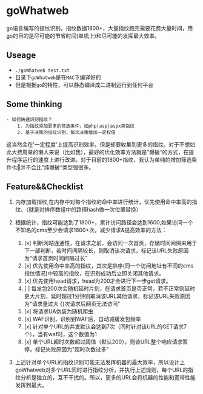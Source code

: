 # goWhatweb
go语言编写的指纹识别，指纹数据1800+，大量指纹跑完需要花费大量时间，用go的目的是尽可能的节省时间(单机上)和尽可能的发挥最大效率。
## Useage
- `./goWhatweb test.txt`
- 目录下`goWhatweb`是在`MAC`下编译好的
- 但是根据`go`的特性，可以静态编译成二进制运行到任何平台
## Some thinking
    - 如何快速识别指纹？
        1. 为指纹添加更多的筛选条件，如php|asp|aspx类指纹
        2. 基于决策的指纹识别，每次决策增加一定权值
这当然会在'一定程度'上提高识别效率，但是却要收集到更多的指纹。对于不想如此大费周章的懒人来说（比如我），最好的优化效率方法就是”爆破“的方式，在提升程序运行的速度上进行改进。对于目前的1800+指纹，我认为单纯的增加筛选条件也并不会比”纯爆破“类型强很多。

## Feature&&Checklist
1. 内存加载指纹,在内存中对每个指纹的命中率进行统计，优先使用命中率高的指纹。（就是对排序数组中的路径hash做一次位置替换）

2. 根据统计，指纹可能达到了1800+，累计访问路径会达到1600,如果访问一个不知名的cms至少会请求1600+次，减少请求&提高效率的方法：
    1. [x] 判断网站连通性，在请求之前，会访问一次首页，存储时间间隔来用于下一部判断，若时间间隔较长，则取消该次请求，标记该URL失败原因为“请求首页时间间隔过长”
    2. [x] 优先使用命中率高的指纹，其次是排序(同一个访问地址有不同的cms指纹情况)中较高的指纹，在识别成功后立即关闭其他请求。
    3. [x] 优先使用head请求，head为200才会进行下一步get请求。
    4. [ ] 每发包200次会随机延时片刻，在请求首页是否正常，若不正常则延时更大片刻，延时超过1分钟则取消该URL其他请求，标记该URL失败原因为“请求量过大 {}次请求后网页无法访问”
    5. [x] 将请求UA伪装为随机爬虫
    6. [x] WAF识别，识别到WAF后，自动减缓发包频率
    7. [x] 针对单个URL的并发默认会达到7次（同时针对该URL的GET请求7个），当有waf时，这个数值为1
    8. [x] 单个URL超时次数超过阈值（默认200），则该URL整个响应请求暂停，标记失败原因为"超时次数过多"
3. 上述针对单个URL的指纹识别可能无法发挥机器的最大效率，所以设计上goWhatweb对多个URL同时进行指纹分析，并执行上述规则，每个URL的指纹分析是独立的，互不干扰的。所以，更多的URL会将机器的性能和宽带性能发挥到最大。